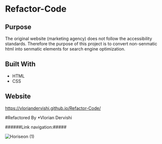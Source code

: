 # Refactor-Code

## Purpose
The original website (marketing agency) does not follow the accessibility standards. Therefore the purpose of this project is to convert non-senmatic html into senmatic elements for search engine optimization. 

## Built With 
* HTML 
* CSS

## Website 
https://vloriandervishi.github.io/Refactor-Code/

#Refactored By
*Vlorian Dervishi


######Link navigation:#####


![Horiseon (1)](https://user-images.githubusercontent.com/69487303/95029182-15635c80-066c-11eb-982b-5398218a58ad.gif)



